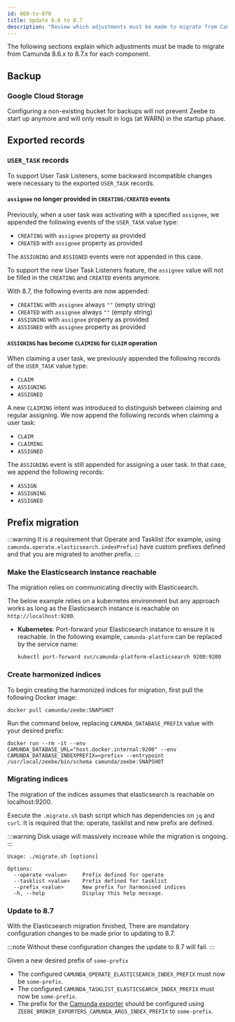 ```yaml
---
id: 860-to-870
title: Update 8.6 to 8.7
description: "Review which adjustments must be made to migrate from Camunda 8.6.x to Camunda 8.7.0."
---
```


The following sections explain which adjustments must be made to migrate from Camunda 8.6.x to 8.7.x for each component.

## Backup

### Google Cloud Storage

Configuring a non-existing bucket for backups will not prevent Zeebe to start up anymore and will only result
in logs (at WARN) in the startup phase.

## Exported records

### `USER_TASK` records

To support User Task Listeners, some backward incompatible changes were necessary to the exported `USER_TASK` records.

#### `assignee` no longer provided in `CREATING/CREATED` events

Previously, when a user task was activating with a specified `assignee`,
we appended the following events of the `USER_TASK` value type:

- `CREATING` with `assignee` property as provided
- `CREATED` with `assignee` property as provided

The `ASSIGNING` and `ASSIGNED` events were not appended in this case.

To support the new User Task Listeners feature, the `assignee` value will not be filled in the `CREATING` and `CREATED` events anymore.

With 8.7, the following events are now appended:

- `CREATING` with `assignee` always `""` (empty string)
- `CREATED` with `assignee` always `""` (empty string)
- `ASSIGNING` with `assignee` property as provided
- `ASSIGNED` with `assignee` property as provided

#### `ASSIGNING` has become `CLAIMING` for `CLAIM` operation

When claiming a user task, we previously appended the following records of the `USER_TASK` value type:

- `CLAIM`
- `ASSIGNING`
- `ASSIGNED`

A new `CLAIMING` intent was introduced to distinguish between claiming and regular assigning.
We now append the following records when claiming a user task:

- `CLAIM`
- `CLAIMING`
- `ASSIGNED`

The `ASSIGNING` event is still appended for assigning a user task.
In that case, we append the following records:

- `ASSIGN`
- `ASSIGNING`
- `ASSIGNED`

## Prefix migration

:::warning
It is a requirement that Operate and Tasklist (for example, using `camunda.operate.elasticsearch.indexPrefix`) have
custom prefixes defined and that you are migrated to another prefix.
:::

### Make the Elasticsearch instance reachable

The migration relies on communicating directly with Elasticsearch.

The below example relies on a kubernetes environment but any approach works as long as the Elasticsearch instance is reachable
on `http://localhost:9200`.

- **Kubernetes**: Port-forward your Elasticsearch instance to ensure it is reachable. In the following example, `camunda-platform` can be replaced by the service name:

  ```shell
  kubectl port-forward svc/camunda-platform-elasticsearch 9200:9200
  ```

### Create harmonized indices

To begin creating the harmonized indices for migration, first pull the following Docker image:

```shell
docker pull camunda/zeebe:SNAPSHOT
```

Run the command below, replacing `CAMUNDA_DATABASE_PREFIX` value with your desired prefix:

```shell
docker run --rm -it --env CAMUNDA_DATABASE_URL="host.docker.internal:9200" --env CAMUNDA_DATABASE_INDEXPREFIX=<prefix> --entrypoint /usr/local/zeebe/bin/schema camunda/zeebe:SNAPSHOT
```

### Migrating indices

The migration of the indices assumes that elasticsearch is reachable on
localhost:9200.

Execute the `.migrate.sh` bash script which has dependencies on `jq` and `curl`.
It is required that the: operate, tasklist and new prefix are defined.

:::warning
Disk usage will massively increase while the migration is ongoing.
:::

```shell
Usage: ./migrate.sh [options]

Options:
  --operate <value>     Prefix defined for operate
  --tasklist <value>    Prefix defined for tasklist
  --prefix <value>      New prefix for harmonised indices
  -h, --help            Display this help message.
```

### Update to 8.7

With the Elasticsearch migration finished, There are mandatory configuration changes to be made prior to updating to 8.7.

:::note
Without these configuration changes the update to 8.7 will fail.
:::

Given a new desired prefix of `some-prefix`

- The configured `CAMUNDA_OPERATE_ELASTICSEARCH_INDEX_PREFIX` must now be `some-prefix`.
- The configured `CAMUNDA_TASKLIST_ELASTICSEARCH_INDEX_PREFIX` must now be `some-prefix`.
- The prefix for the [Camunda exporter](/self-managed/zeebe-deployment/exporters/camunda-exporter.md) should be configured using `ZEEBE_BROKER_EXPORTERS_CAMUNDA_ARGS_INDEX_PREFIX` to `some-prefix`.
